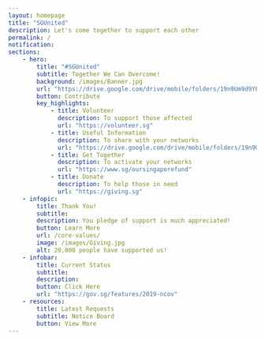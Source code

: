 ```yaml
---
layout: homepage
title: "SGUnited"
description: Let's come together to support each other
permalink: /
notification: 
sections:
    - hero:
        title: "#SGUnited"
        subtitle: Together We Can Overcome!
        background: /images/Banner.jpg
        url: "https://drive.google.com/drive/mobile/folders/19n9Um9d9YEGsDTaW3gRp0cFQgpBMIZ_Y"
        button: Contribute
        key_highlights:
            - title: Volunteer
              description: To support those affected
              url: "https://volunteer.sg" 
            - title: Useful Information
              description: To share with your networks
              url: "https://drive.google.com/drive/mobile/folders/19n9Um9d9YEGsDTaW3gRp0cFQgpBMIZ_Y"                                  
            - title: Get Together
              description: To activate your networks
              url: "https://www.sg/oursingaporefund"
            - title: Donate
              description: To help those in need
              url: "https://giving.sg" 
    - infopic:
        title: Thank You!
        subtitle: 
        description: You pledge of support is much appreciated!
        button: Learn More
        url: /core-values/
        image: /images/Giving.jpg
        alt: 20,000 people have supported us!
    - infobar:
        title: Current Status        
        subtitle: 
        description: 
        button: Click Here
        url: "https://gov.sg/features/2019-ncov"
    - resources:
        title: Latest Requests
        subtitle: Notice Board
        button: View More
---
```

